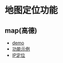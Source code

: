 # 地图定位功能

## map(高德)

+  [demo](http://lbs.amap.com/others/demo_list/js_demo.html)
+  [功能示例](http://lbs.amap.com/api/javascript-api/example/event/custom-event)
+  [IP定位](http://lbs.amap.com/api/webservice/guide/api/ipconfig#ip)

